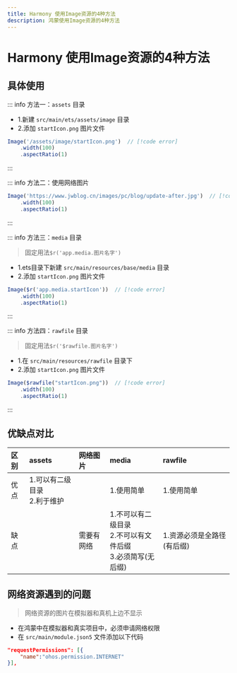 ```yaml
---
title: Harmony 使用Image资源的4种方法
description: 鸿蒙使用Image资源的4种方法
---
```


# Harmony 使用Image资源的4种方法

## 具体使用
::: info 方法一：`assets` 目录
- 1.新建 `src/main/ets/assets/image` 目录
- 2.添加 `startIcon.png` 图片文件
```js
Image('/assets/image/startIcon.png')  // [!code error]
    .width(100)
    .aspectRatio(1)
```
:::

::: info 方法二：使用网络图片
```js
Image('https://www.jwblog.cn/images/pc/blog/update-after.jpg')  // [!code error]
    .width(100)
    .aspectRatio(1)
```
:::

::: info 方法三：`media` 目录
> 固定用法`$r('app.media.图片名字')`
- 1.ets目录下新建 `src/main/resources/base/media` 目录
- 2.添加 `startIcon.png` 图片文件
```js
Image($r('app.media.startIcon'))  // [!code error]
    .width(100)
    .aspectRatio(1)
```
:::

::: info 方法四：`rawfile` 目录
> 固定用法`$r('$rawfile.图片名字')`
- 1.在 `src/main/resources/rawfile` 目录下
- 2.添加 `startIcon.png` 图片文件
```js
Image($rawfile("startIcon.png"))  // [!code error]
    .width(100)
    .aspectRatio(1)
```
:::

## 优缺点对比
| 区别        |  assets |  网络图片 |  media |  rawfile |
|:---|:---|:---|:---|:---|
| 优点        |  1.可以有二级目录 <br>2.利于维护 |  |  1.使用简单  |  1.使用简单  |
| 缺点        |   |  需要有网络 |  1.不可以有二级目录 <br>2.不可以有文件后缀 <br>3.必须简写(无后缀)  |  1.资源必须是全路径(有后缀)  |

## 网络资源遇到的问题
> 网络资源的图片在模拟器和真机上边不显示
- 在鸿蒙中在模拟器和真实项目中，必须申请网络权限
- 在 `src/main/module.json5` 文件添加以下代码
```json
"requestPermissions": [{
    "name":"ohos.permission.INTERNET"
}],
```